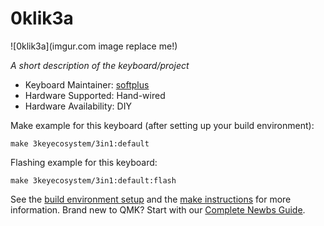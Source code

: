 # 0klik3a

![0klik3a](imgur.com image replace me!)

*A short description of the keyboard/project*

* Keyboard Maintainer: [softplus](https://github.com/softplus)
* Hardware Supported: Hand-wired
* Hardware Availability: DIY

Make example for this keyboard (after setting up your build environment):

    make 3keyecosystem/3in1:default

Flashing example for this keyboard:

    make 3keyecosystem/3in1:default:flash

See the [build environment setup](https://docs.qmk.fm/#/getting_started_build_tools) and the [make instructions](https://docs.qmk.fm/#/getting_started_make_guide) for more information. Brand new to QMK? Start with our [Complete Newbs Guide](https://docs.qmk.fm/#/newbs).
